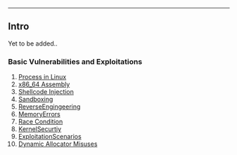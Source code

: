 <hr>

## Intro
Yet to be added..

### Basic Vulnerabilities and Exploitations

1. [Process in Linux](Process%20in%20Linux.md)
2. [x86_64 Assembly](Assembly.md)
3. [Shellcode Injection](Shellcode%20Injection.md)
4. [Sandboxing](Sandboxing.md)
5. [ReverseEngingeering](Reverse%20Engineering.md)
6. [MemoryErrors](Memory%20Errors.md)
7. [Race Condition](Race%20Condtion.md)
8. [KernelSecurtiy](Kernel%20Security.md)
9. [ExploitationScenarios](Exploitation%20Scenarios.md)
10. [Dynamic Allocator Misuses](Dynamic%20Allocators.md)

